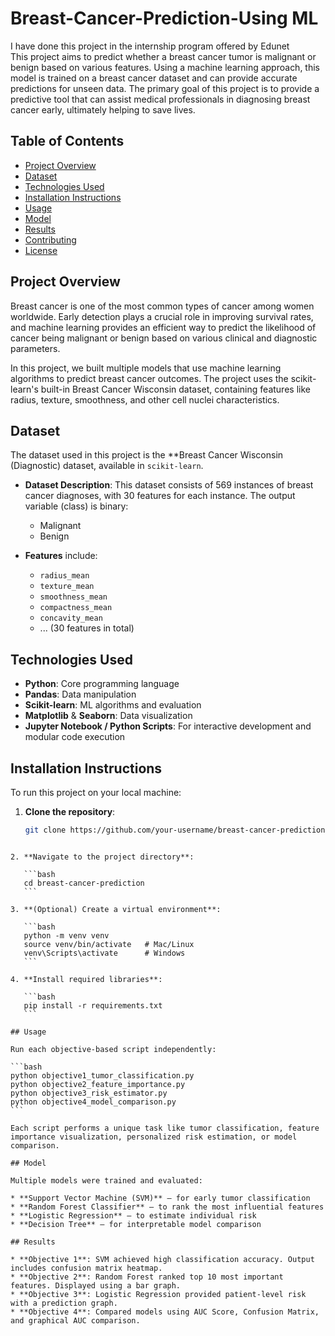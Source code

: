# Breast-Cancer-Prediction-Using ML
I have done this project in the internship program offered by Edunet  
This project aims to predict whether a breast cancer tumor is malignant or benign based on various features. Using a machine learning approach, this model is trained on a breast cancer dataset and can provide accurate predictions for unseen data. The primary goal of this project is to provide a predictive tool that can assist medical professionals in diagnosing breast cancer early, ultimately helping to save lives.

 ## Table of Contents

* [Project Overview](#project-overview)
* [Dataset](#dataset)
* [Technologies Used](#technologies-used)
* [Installation Instructions](#installation-instructions)
* [Usage](#usage)
* [Model](#model)
* [Results](#results)
* [Contributing](#contributing)
* [License](#license)

## Project Overview

Breast cancer is one of the most common types of cancer among women worldwide. Early detection plays a crucial role in improving survival rates, and machine learning provides an efficient way to predict the likelihood of cancer being malignant or benign based on various clinical and diagnostic parameters.

In this project, we built multiple models that use machine learning algorithms to predict breast cancer outcomes. The project uses the scikit-learn's built-in Breast Cancer Wisconsin dataset, containing features like radius, texture, smoothness, and other cell nuclei characteristics.

## Dataset

The dataset used in this project is the **Breast Cancer Wisconsin (Diagnostic) dataset, available in `scikit-learn`.

* **Dataset Description**: This dataset consists of 569 instances of breast cancer diagnoses, with 30 features for each instance. The output variable (class) is binary:
  * Malignant
  * Benign

* **Features** include:
  * `radius_mean`
  * `texture_mean`
  * `smoothness_mean`
  * `compactness_mean`
  * `concavity_mean`
  * ... (30 features in total)

## Technologies Used

* **Python**: Core programming language
* **Pandas**: Data manipulation
* **Scikit-learn**: ML algorithms and evaluation
* **Matplotlib** & **Seaborn**: Data visualization
* **Jupyter Notebook / Python Scripts**: For interactive development and modular code execution

## Installation Instructions

To run this project on your local machine:

1. **Clone the repository**:

   ```bash
   git clone https://github.com/your-username/breast-cancer-prediction.git
````

2. **Navigate to the project directory**:

   ```bash
   cd breast-cancer-prediction
   ```

3. **(Optional) Create a virtual environment**:

   ```bash
   python -m venv venv
   source venv/bin/activate   # Mac/Linux
   venv\Scripts\activate      # Windows
   ```

4. **Install required libraries**:

   ```bash
   pip install -r requirements.txt
   ```

## Usage

Run each objective-based script independently:

```bash
python objective1_tumor_classification.py
python objective2_feature_importance.py
python objective3_risk_estimator.py
python objective4_model_comparison.py
```

Each script performs a unique task like tumor classification, feature importance visualization, personalized risk estimation, or model comparison.

## Model

Multiple models were trained and evaluated:

* **Support Vector Machine (SVM)** – for early tumor classification
* **Random Forest Classifier** – to rank the most influential features
* **Logistic Regression** – to estimate individual risk
* **Decision Tree** – for interpretable model comparison

## Results

* **Objective 1**: SVM achieved high classification accuracy. Output includes confusion matrix heatmap.
* **Objective 2**: Random Forest ranked top 10 most important features. Displayed using a bar graph.
* **Objective 3**: Logistic Regression provided patient-level risk with a prediction graph.
* **Objective 4**: Compared models using AUC Score, Confusion Matrix, and graphical AUC comparison.
